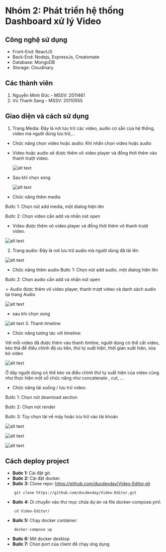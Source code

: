 # Nhóm 2: Phát triển hệ thống Dashboard xử lý Video

## Công nghệ sử dụng

-   Front-End: ReactJS
-   Back-End: Nodejs, ExpressJs, Creatomate
-   Database: MongoDB
-   Storage: Cloudinary

## Các thành viên

1. Nguyễn Minh Đức - MSSV: 2011461
2. Vũ Thanh Sang - MSSV: 20110555
## Giao diện và cách sử dụng 
1. Trang Media: Đây là nơi lưu trữ các video, audio có sẵn của hệ thống, video mà người dùng lưu trữ,...
+ Chức năng chọn video hoặc audio:
Khi nhấn chọn video hoặc audio
   
+ Video hoặc audio sẽ được thêm vô video player và đồng thời thêm vào thanh trượt video.
  
  ![alt text](https://res.cloudinary.com/dgfsdhshs/image/upload/v1687529553/Picture1_m3mkhu.png)
  
+ Sau khi chọn xong

  ![alt text](https://res.cloudinary.com/dgfsdhshs/image/upload/v1687529553/Picture4_hbk3uf.png)
  
- Chức năng thêm media

Bước 1: Chọn nút add media, một dialog hiện lên

Bước 2: Chọn video cần add và nhấn nút open

+ Video được thêm vô video player và đồng thời thêm vô thanh trượt video.

![alt text](https://res.cloudinary.com/dgfsdhshs/image/upload/v1687529553/Picture3_peyy6d.png)

2. Trang audio: Đây là nơi lưu trữ audio mà người dùng đã tải lên

![alt text](https://res.cloudinary.com/dgfsdhshs/image/upload/v1687529553/Picture5_mkr9hm.png)

+ Chức năng thêm audio
Bước 1: Chọn nút add audio, một dialog hiện lên

Bước 2: Chọn audio cần add và nhấn nút open

➢ Audio được thêm vô video player, thanh trượt video và danh sách audio tại trang Audio

![alt text](https://res.cloudinary.com/dgfsdhshs/image/upload/v1687529553/Picture6_ztufmw.png)

+ sau khi chọn xong

![alt text](https://res.cloudinary.com/dgfsdhshs/image/upload/v1687529554/Picture7_hgonav.png)
3. Thanh timeline
- Chức năng tương tác với timeline:
  
Với mỗi video đã được thêm vào thanh timline, người dùng có thể cắt video, kéo thả để điều chỉnh độ ưu tiên, thứ tự xuất hiện, thời gian xuất hiện, xóa bỏ video

![alt text](https://res.cloudinary.com/dgfsdhshs/image/upload/v1687529555/Picture12_yh8ypf.png)

Ở dây người dùng có thể kéo và điều chỉnh thứ tự xuất hiện của video cũng như thực hiện một số chức năng như concatenate , cut, ...

- Chức năng tải xuống / lưu trữ video:

Bước 1: Chọn nút download section

Bước 2: Chọn nút render

Bước 3: Tùy chọn tải về máy hoặc lưu trữ vào tải khoản

![alt text](https://res.cloudinary.com/dgfsdhshs/image/upload/v1687529555/Picture13_s1f9ez.png)

![alt text](https://res.cloudinary.com/dgfsdhshs/image/upload/v1687529555/Picture14_yuf33m.png)

![alt text](https://res.cloudinary.com/dgfsdhshs/image/upload/v1687529555/Picture15_yozqts.png)

## Cách deploy project

-   **Bước 1:** Cài đặt git.
-   **Bước 2:** Cài đặt docker.
-   **Bước 3:** Clone repo: https://github.com/ducdevday/Video-Editor.git

```
    git clone https://github.com/ducdevday/Video-Editor.git
```

-   **Bước 4:** Di chuyển vào thư mục chứa dự án và file docker-compose.yml:

```
    cd Video-Editor/
```

-   **Bước 5:** Chạy docker container:

```
    docker-compose up
```

-   **Bước 6:** Mở docker desktop
-   **Bước 7:** Chọn port của client để chạy ứng dụng
